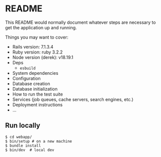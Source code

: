 # README

This README would normally document whatever steps are necessary to get the
application up and running.

Things you may want to cover:

* Rails version: 7.1.3.4
* Ruby version: ruby 3.2.2
* Node version (derek): v18.19.1
* Deps
     * `esbuild`
* System dependencies
* Configuration
* Database creation
* Database initialization
* How to run the test suite
* Services (job queues, cache servers, search engines, etc.)
* Deployment instructions
* ...

## Run locally

```
$ cd webapp/
$ bin/setup # on a new machine
$ bundle install
$ bin/dev  # local dev
```

#
